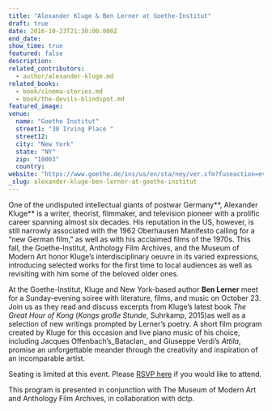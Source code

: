 ```yaml
---
title: "Alexander Kluge & Ben Lerner at Goethe-Institut"
draft: true
date: 2016-10-23T21:30:00.000Z
end_date:
show_time: true
featured: false
description:
related_contributors:
  - author/alexander-kluge.md
related_books:
  - book/cinema-stories.md
  - book/the-devils-blindspot.md
featured_image: 
venue:
  name: "Goethe Institut"
  street1: "30 Irving Place "
  street12:
  city: "New York"
  state: "NY"
  zip: "10003"
  country:
website: "https://www.goethe.de/ins/us/en/sta/ney/ver.cfm?fuseaction=events.detail&event_id=20814513"
_slug: alexander-kluge-ben-lerner-at-goethe-institut
---
```


One of the undisputed intellectual giants of postwar Germany**, Alexander Kluge** is a writer, theorist, filmmaker, and television pioneer with a prolific career spanning almost six decades. His reputation in the US, however, is still narrowly associated with the 1962 Oberhausen Manifesto calling for a “new German film,” as well as with his acclaimed films of the 1970s. This fall, the Goethe-Institut, Anthology Film Archives, and the Museum of Modern Art honor Kluge’s interdisciplinary oeuvre in its varied expressions, introducing selected works for the first time to local audiences as well as revisiting with him some of the beloved older ones.

At the Goethe-Institut, Kluge and New York-based author **Ben Lerner** meet for a Sunday-evening soiree with literature, films, and music on October 23\. Join us as they read and discuss excerpts from Kluge’s latest book _The Great Hour of Kong_ (_Kongs große Stunde_, Suhrkamp, 2015)as well as a selection of new writings prompted by Lerner’s poetry. A short film program created by Kluge for this occasion and live piano music of his choice, including Jacques Offenbach’s_Bataclan_ and Giuseppe Verdi’s _Attila_, promise an unforgettable meander through the creativity and inspiration of an incomparable artist.

Seating is limited at this event. Please [RSVP here](mailto:program@newyork.goethe.org?subject=RSVP_Alexander_Kluge_and_Ben_Lerner_Meet) if you would like to attend.

This program is presented in conjunction with The Museum of Modern Art and Anthology Film Archives, in collaboration with dctp.

